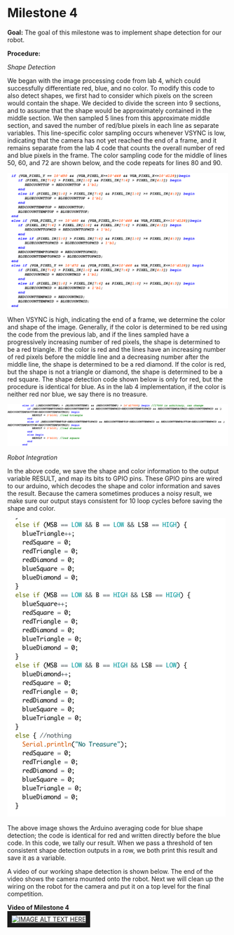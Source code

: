 # Milestone 4


**Goal:**
The goal of this milestone was to implement shape detection for our robot.

**Procedure:**  

*Shape Detection* 

We began with the image processing code from lab 4, which could successfully differentiate red, blue, and no color. To modify this code to also detect shapes, we first had to consider which pixels on the screen would contain the shape. We decided to divide the screen into 9 sections, and to assume that the shape would be approximately contained in the middle section. We then sampled 5 lines from this approximate middle section, and saved the number of red/blue pixels in each line as separate variables. This line-specific color sampling occurs whenever VSYNC is low, indicating that the camera has not yet reached the end of a frame, and it remains separate from the lab 4 code that counts the overall number of red and blue pixels in the frame. The color sampling code for the middle of lines 50, 60, and 72 are shown below, and the code repeats for lines 80 and 90.

![alt text](/assets/milestone4/lineSamplingCode.png)

When VSYNC is high, indicating the end of a frame, we determine the color and shape of the image. Generally, if the color is determined to be red using the code from the previous lab, and if the lines sampled have a progressively increasing number of red pixels, the shape is determined to be a red triangle. If the color is red and the lines have an increasing number of red pixels before the middle line and a decreasing number after the middle line, the shape is determined to be a red diamond. If the color is red, but the shape is not a triangle or diamond, the shape is determined to be a red square. The shape detection code shown below is only for red, but the procedure is identical for blue. As in the lab 4 implementation, if the color is neither red nor blue, we say there is no treasure.

![alt text](/assets/milestone4/redShapeDetection.png)

*Robot Integration* 

In the above code, we save the shape and color information to the output variable RESULT, and map its bits to GPIO pins. These GPIO pins are wired to our arduino, which decodes the shape and color information and saves the result. Because the camera sometimes produces a noisy result, we make sure our output stays consistent for 10 loop cycles before saving the shape and color.

![alt text](/assets/milestone4/blueArduinoCode.png)

The above image shows the Arduino averaging code for blue shape detection; the code is identical for red and written directly before the blue code. In this code, we tally our result. When we pass a threshold of ten consistent shape detection outputs in a row, we both print this result and save it as a variable.

A video of our working shape detection is shown below. The end of the video shows the camera mounted onto the robot. Next we will clean up the wiring on the robot for the camera and put it on a top level for the final competition.
 

**Video of Milestone 4**  
<a href="https://www.youtube.com/watch?v=jXZi5JDcKL0
" target="_blank"><img src="http://img.youtube.com/vi/jXZi5JDcKL0/0.jpg" 
alt="IMAGE ALT TEXT HERE" width="240" height="180" border="10" /></a>



